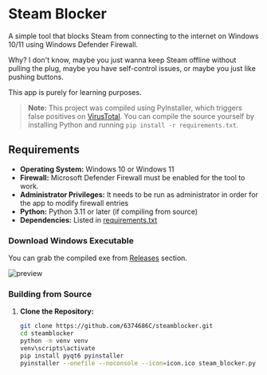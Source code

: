 # Steam Blocker

A simple tool that blocks Steam from connecting to the internet on Windows 10/11 using Windows Defender Firewall. 

Why? I don't know, maybe you just wanna keep Steam offline without pulling the plug, maybe you have self-control issues, or maybe you just like pushing buttons.

This app is purely for learning purposes.

> **Note:** This project was compiled using PyInstaller, which triggers false positives on [VirusTotal](https://www.virustotal.com/gui/file/304a32f786bdea576e9b92932019ce2dd05646123d38cbb0a462efb27672cf13?nocache=1). You can compile the source yourself by installing Python and running `pip install -r requirements.txt`.

## Requirements

- **Operating System:** Windows 10 or Windows 11
- **Firewall:** Microsoft Defender Firewall must be enabled for the tool to work.
- **Administrator Privileges:** It needs to be run as administrator in order for the app to modify firewall entries
- **Python:** Python 3.11 or later (if compiling from source)
- **Dependencies:** Listed in [requirements.txt](requirements.txt)

### Download Windows Executable

You can grab the compiled exe from [Releases](https://github.com/6374686C/steamblocker/releases) section. 

![preview](https://github.com/user-attachments/assets/98c691ee-8b2a-491e-9300-846cfdb9a48d)

### Building from Source

1. **Clone the Repository:**

   ```bash
   git clone https://github.com/6374686C/steamblocker.git
   cd steamblocker
   python -m venv venv
   venv\scripts\activate
   pip install pyqt6 pyinstaller
   pyinstaller --onefile --noconsole --icon=icon.ico steam_blocker.py
   ```

